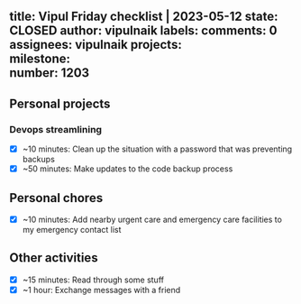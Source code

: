 title:	Vipul Friday checklist | 2023-05-12
state:	CLOSED
author:	vipulnaik
labels:	
comments:	0
assignees:	vipulnaik
projects:	
milestone:	
number:	1203
--
## Personal projects

### Devops streamlining

- [x] ~10 minutes: Clean up the situation with a password that was preventing backups
- [x] ~50 minutes: Make updates to the code backup process 

## Personal chores

- [x] ~10 minutes: Add nearby urgent care and emergency care facilities to my emergency contact list

## Other activities

- [x] ~15 minutes: Read through some stuff
- [x] ~1 hour: Exchange messages with a friend
